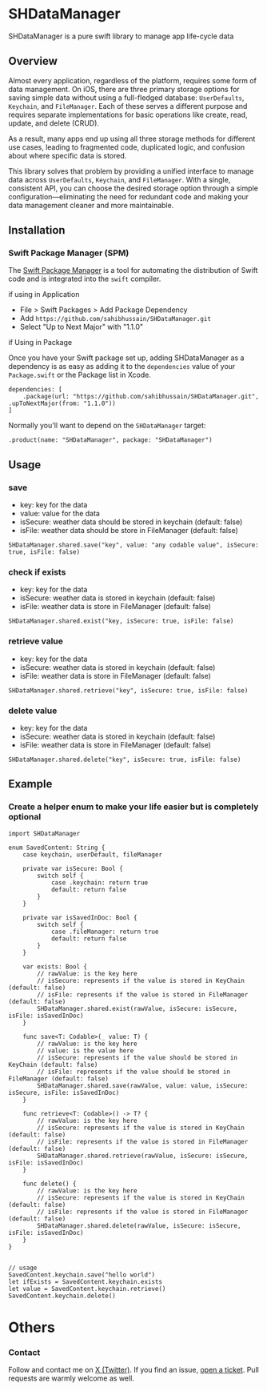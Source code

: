 # SHDataManager
SHDataManager is a pure swift library to manage app life-cycle data


## Overview
Almost every application, regardless of the platform, requires some form of data management. On iOS, there are three primary storage options for saving simple data without using a full-fledged database: `UserDefaults`, `Keychain`, and `FileManager`. Each of these serves a different purpose and requires separate implementations for basic operations like create, read, update, and delete (CRUD).

As a result, many apps end up using all three storage methods for different use cases, leading to fragmented code, duplicated logic, and confusion about where specific data is stored.

This library solves that problem by providing a unified interface to manage data across `UserDefaults`, `Keychain`, and `FileManager`. With a single, consistent API, you can choose the desired storage option through a simple configuration—eliminating the need for redundant code and making your data management cleaner and more maintainable.

## Installation
### Swift Package Manager (SPM)
The  [Swift Package Manager](https://swift.org/package-manager/)  is a tool for automating the distribution of Swift code and is integrated into the  `swift`  compiler.

if using in Application

-   File > Swift Packages > Add Package Dependency
-   Add  `https://github.com/sahibhussain/SHDataManager.git`
-   Select "Up to Next Major" with "1.1.0"

if Using in Package

Once you have your Swift package set up, adding SHDataManager as a dependency is as easy as adding it to the  `dependencies`  value of your  `Package.swift`  or the Package list in Xcode.

```
dependencies: [
    .package(url: "https://github.com/sahibhussain/SHDataManager.git", .upToNextMajor(from: "1.1.0"))
]
```

Normally you'll want to depend on the  `SHDataManager`  target:

```
.product(name: "SHDataManager", package: "SHDataManager")
```


## Usage
### save
- key: key for the data
- value: value for the data
- isSecure: weather data should be stored in keychain (default: false)
- isFile: weather data should be store in FileManager (default: false)
```
SHDataManager.shared.save("key", value: "any codable value", isSecure: true, isFile: false)
```

### check if exists
- key: key for the data
- isSecure: weather data is stored in keychain (default: false)
- isFile: weather data is store in FileManager (default: false)
```
SHDataManager.shared.exist("key, isSecure: true, isFile: false)
```

### retrieve value
- key: key for the data
- isSecure: weather data is stored in keychain (default: false)
- isFile: weather data is store in FileManager (default: false)

```
SHDataManager.shared.retrieve("key", isSecure: true, isFile: false) 
```

### delete value
- key: key for the data
- isSecure: weather data is stored in keychain (default: false)
- isFile: weather data is store in FileManager (default: false)
```
SHDataManager.shared.delete("key", isSecure: true, isFile: false) 
```

## Example

### Create a helper enum to make your life easier but is completely optional
```
import SHDataManager

enum SavedContent: String { 
    case keychain, userDefault, fileManager
	
	private var isSecure: Bool {
		switch self {  
			case .keychain: return true  
			default: return false
		}
	} 

	private var isSavedInDoc: Bool {  
		switch self {  
			case .fileManager: return true
			default: return false  
		}  
	} 

	var exists: Bool {
		// rawValue: is the key here
		// isSecure: represents if the value is stored in KeyChain (default: false)
		// isFile: represents if the value is stored in FileManager (default: false)
		SHDataManager.shared.exist(rawValue, isSecure: isSecure, isFile: isSavedInDoc) 
	} 
	
	func save<T: Codable>(_ value: T) { 
		// rawValue: is the key here
		// value: is the value here
		// isSecure: represents if the value should be stored in KeyChain (default: false)
		// isFile: represents if the value should be stored in FileManager (default: false)
		SHDataManager.shared.save(rawValue, value: value, isSecure: isSecure, isFile: isSavedInDoc) 
	}  
	
	func retrieve<T: Codable>() -> T? { 
		// rawValue: is the key here
		// isSecure: represents if the value is stored in KeyChain (default: false)
		// isFile: represents if the value is stored in FileManager (default: false)
		SHDataManager.shared.retrieve(rawValue, isSecure: isSecure, isFile: isSavedInDoc) 
	}
		  
	func delete() { 
		// rawValue: is the key here
		// isSecure: represents if the value is stored in KeyChain (default: false)
		// isFile: represents if the value is stored in FileManager (default: false)
		SHDataManager.shared.delete(rawValue, isSecure: isSecure, isFile: isSavedInDoc) 
	}
}


// usage
SavedContent.keychain.save("hello world")
let ifExists = SavedContent.keychain.exists
let value = SavedContent.keychain.retrieve()
SavedContent.keychain.delete()
```

# Others

### Contact

Follow and contact me on [X (Twitter)](https://x.com/Sahib_hussain0). If you find an issue, [open a ticket](https://github.com/sahibhussain/SHDataManager/issues/new). Pull requests are warmly welcome as well.